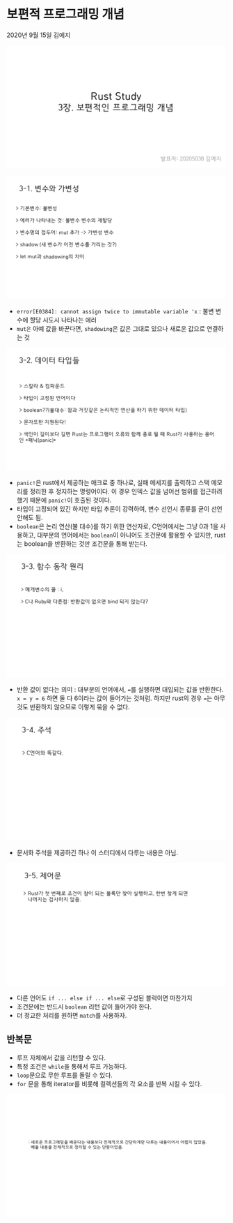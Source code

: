 # 보편적 프로그래밍 개념

2020년 9월 15일
김예지

![1](./media/1.jpg)

![2](./media/2.jpg)

- `error[E0384]: cannot assign twice to immutable variable 'x` : 불변 변수에 할당 시도시 나타나는 에러
- `mut은` 아예 값을 바꾼다면, `shadowing`은 값은 그대로 있으나 새로운 값으로 연결하는 것

![3](./media/3.jpg)

- `panic!`은  rust에서 제공하는 매크로 중 하나로, 실패 메세지를 출력하고 스택 메모리를 정리한 후 정지하는 명령어이다.  이 경우 인덱스 값을 넘어선 범위를 접근하려 했기 때문에 `panic!`이 호출된 것이다.
- 타입이 고정되어 있긴 하지만 타입 추론이 강력하여, 변수 선언시 종류를 굳이 선언 안해도 됨.
- `boolean`은 논리 연산(불 대수)를 하기 위한 연산자로, C언어에서는 그냥 0과 1을 사용하고, 대부분의 언어에서는 `boolean`이 아니어도 조건문에 활용할 수 있지만, rust는 boolean을 반환하는 것만 조건문을 통해 받는다.

![4](./media/4.jpg)

- 반환 값이 없다는 의미 : 대부분의 언어에서, `=`를 실행하면 대입되는 값을 반환한다. `x = y = 6` 하면 둘 다 6이라는 값이 들어가는 것처럼. 하지만 rust의 경우 `=`는 아무것도 반환하지 않으므로 이렇게 묶을 수 없다.

![5](./media/5.jpg)

- 문서화 주석을 제공하긴 하나 이 스터디에서 다루는 내용은 아님.

![6](./media/6.jpg)

- 다른 언어도 `if ... else if ... else`로 구성된 블럭이면 마찬가지
- 조건문에는 반드시 `boolean` 리턴 값이 들어가야 한다.
- 더 정교한 처리를 원하면 `match`를 사용하자.

## 반복문

- 루프 자체에서 값을 리턴할 수 있다.
- 특정 조건은 `while`을 통해서 루프 가능하다.
- `loop`문으로 무한 루프를 돌릴 수 있다.
- `for` 문을 통해 iterator를 비롯해 컬렉션들의 각 요소를 반복 시킬 수 있다.

![7](./media/7.jpg)
